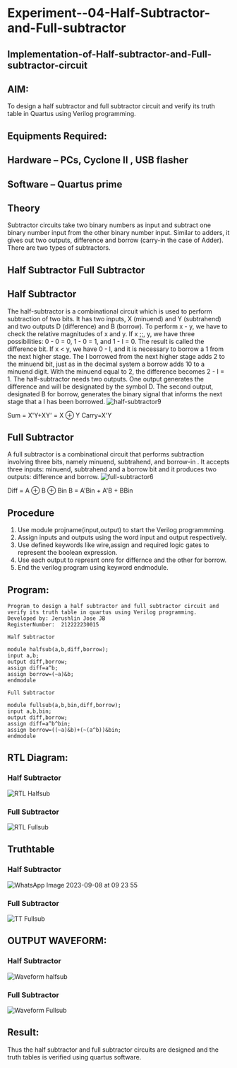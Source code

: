 # Experiment--04-Half-Subtractor-and-Full-subtractor
## Implementation-of-Half-subtractor-and-Full-subtractor-circuit
## AIM:
To design a half subtractor and full subtractor circuit and verify its truth table in Quartus using Verilog programming.

## Equipments Required:
## Hardware – PCs, Cyclone II , USB flasher
## Software – Quartus prime
## Theory
Subtractor circuits take two binary numbers as input and subtract one binary number input from the other binary number input. Similar to adders, it gives out two outputs, difference and borrow (carry-in the case of Adder). There are two types of subtractors.

## Half Subtractor Full Subtractor
## Half Subtractor
The half-subtractor is a combinational circuit which is used to perform subtraction of two bits. It has two inputs, X (minuend) and Y (subtrahend) and two outputs D (difference) and B (borrow). To perform x - y, we have to check the relative magnitudes of x and y. If x ;;, y, we have three possibilities: 0 - 0 = 0, 1 - 0 = 1, and 1 - I = 0. The result is called the difference bit. If x < y, we have 0 - I, and it is necessary to borrow a 1 from the next higher stage. The I borrowed from the next higher stage adds 2 to the minuend bit, just as in the decimal system a borrow adds 10 to a minuend digit. With the minuend equal to 2, the difference becomes 2 - I = 1. The half-subtractor needs two outputs. One output generates the difference and will be designated by the symbol D. The second output, designated B for borrow, generates the binary signal that informs the next stage that a I has been borrowed.
![half-subtractor9](https://user-images.githubusercontent.com/36288975/166112538-58c3bc7c-ee5d-4e6a-ac8d-8e8328efe27a.png)


Sum = X'Y+XY' = X ⊕ Y
Carry=X'Y

## Full Subtractor
A full subtractor is a combinational circuit that performs subtraction involving three bits, namely minuend, subtrahend, and borrow-in . It accepts three inputs: minuend, subtrahend and a borrow bit and it produces two outputs: difference and borrow. 
![full-subtractor6](https://user-images.githubusercontent.com/36288975/166112541-24c68359-3de8-4674-ae22-8272ffc385ed.png)


Diff = A ⊕ B ⊕ Bin B = A'Bin + A'B + BBin

## Procedure
1. Use module projname(input,output) to start the Verilog programmming.
2. Assign inputs and outputs using the word input and output respectively.
3. Use defined keywords like wire,assign and required logic gates to represent the boolean expression.
4. Use each output to represnt onre for differnce and the other for borrow.
5. End the verilog program using keyword endmodule.





## Program:
```
Program to design a half subtractor and full subtractor circuit and verify its truth table in quartus using Verilog programming.
Developed by: Jerushlin Jose JB
RegisterNumber:  212222230015
```
```
Half Subtractor

module halfsub(a,b,diff,borrow);
input a,b;
output diff,borrow;
assign diff=a^b;
assign borrow=(~a)&b;
endmodule
```
```
Full Subtractor

module fullsub(a,b,bin,diff,borrow);
input a,b,bin;
output diff,borrow;
assign diff=a^b^bin;
assign borrow=((~a)&b)+(~(a^b))&bin;
endmodule
```

## RTL Diagram:
### Half Subtractor

![RTL Halfsub](https://github.com/Aswinth21/Experiment--03-Half-Subtractor-and-Full-subtractor/assets/120236638/1405b5b6-d889-4747-be8a-e636fc78e6b9)

### Full Subtractor

![RTL Fullsub](https://github.com/Aswinth21/Experiment--03-Half-Subtractor-and-Full-subtractor/assets/120236638/53f2d536-129c-4e7d-9a78-02338826337a)


## Truthtable
### Half Subtractor

![WhatsApp Image 2023-09-08 at 09 23 55](https://github.com/Aswinth21/Experiment--03-Half-Subtractor-and-Full-subtractor/assets/120236638/8417db91-3f21-4678-8304-8fffa9b37486)

### Full Subtractor

![TT Fullsub](https://github.com/Aswinth21/Experiment--03-Half-Subtractor-and-Full-subtractor/assets/120236638/263a6edf-9b46-41e0-a827-e78a5975d9b8)


## OUTPUT WAVEFORM:
### Half Subtractor

![Waveform halfsub](https://github.com/Aswinth21/Experiment--03-Half-Subtractor-and-Full-subtractor/assets/120236638/a2e82798-fb8b-4c9b-8afd-80868d75742f)

### Full Subtractor

![Waveform Fullsub](https://github.com/Aswinth21/Experiment--03-Half-Subtractor-and-Full-subtractor/assets/120236638/8b8780e8-8821-44e8-bcb6-0f4e6f705981)


## Result:
Thus the half subtractor and full subtractor circuits are designed and the truth tables is verified using quartus software.
